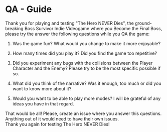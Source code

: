 # QA - Guide

Thank you for playing and testing "The Hero NEVER Dies", the ground-breaking Boss Survivor Indie Videogame where you Become the Final Boss, please try the answer the following questions while you QA the game:

1. Was the game fun? What would you change to make it more enjoyable?

2. How many times did you play it? Did you find the game too repetitive?

3. Did you experiment any bugs with the collisions between the Player Character and the Enemy? Please try to be the most specific possible if so.

4. What did you think of the narrative? Was it enough, too much or did you want to know more about it?

5. Would you want to be able to play more modes? I will be grateful of any ideas you have in that regard.

That would be all! Please, create an issue where you answer this questions.   
Anything out of it would need to have their own issues.  
Thank you again for testing The Hero NEVER Dies!  